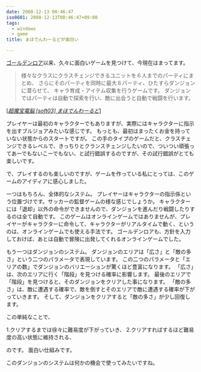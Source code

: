 ```yaml
---
date: 2008-12-13 00:46:47
iso8601: 2008-12-13T00:46:47+09:00
tags:
  - windows
  - game
title: まほでんわーるどが面白い

---
```


<a href="https://www.nqou.net/2008/07/23/233714">ゴールデンロア</a>以来、久々に面白いゲームを見つけて、今現在はまってます。

<blockquote cite="http://www.nona.dti.ne.jp/~kbz/soft03.html" title="超魔宝電脳 [soft03] まほでんわーるど" class="blockquote">様々なクラスにクラスチェンジできるユニットを６人までのパーティにまとめ、 さらにそのパーティを同時に最大８パーティ、ひたすらダンジョンに潜らせて、 キャラ育成・アイテム収集を行うゲームです。 ダンジョンではパーティは自動で探索を行い、敵に出会うと自動で戦闘を行います。</blockquote>
<div class="cite">[<cite><a href="http://www.nona.dti.ne.jp/~kbz/soft03.html">超魔宝電脳 [soft03] まほでんわーるど</a></cite>]</div>

プレイヤーは最初のキャラクターでもありますが、実際にはキャラクターに指示を出すブルジョアみたいな感じです。
もっとも、最初はまったくお金を持っていない状態からのスタートですが。
この手のタイプのゲームだと、クラスチェンジできるレベルで、きっちりとクランスチェンジしたいので、ついつい頑張ってあーでもないこーでもない、と試行錯誤するのですが、その試行錯誤がとても楽しいです。

で、プレイするのも楽しいのですが、ゲームを作っている私にとっては、このゲームのアイディアに感心しました。

一つはもちろん、全体的なシステム。
プレイヤーはキャラクターの指示係という位置づけです。サッカーの監督ゲームの様な感じでしょうか。
キャラクターには「退却」以外の命令ができませんので、ダンジョンを進んだり戦闘したりするのは全て自動です。
このゲームはオンラインゲームではありませんが、プレイヤーがキャラクターに命令して、キャラクターがリアルタイムで動く、というのは、オンラインゲームでも使える手法です。
ゴールデンロアも、方針を入力しておけば、あとは自動で冒険に出発してくれるオンラインゲームでした。

もう一つはダンジョンのシステム。
ダンジョンのエリアは「広さ」と「敵の多さ」という二つのパラメータで表現しています。
この二つのパラメータと「エリアの数」でダンジョンのバリエーションが驚くほど豊富になります。
「広さ」は、次のエリアに行く「階段」を見つける確率に影響します。
最後のエリアで「階段」を見つけると、そのダンジョンをクリアした事になります。
「敵の多さ」は、敵に遭遇する確率で、敵を倒すとそのエリアで敵に遭遇する確率が下がっていきます。
そして、ダンジョンをクリアすると「敵の多さ」が少し回復します。

この単純なことで、

1.クリアするまでは徐々に難易度が下がっていき、
2.クリアすればするほど難易度の高い状態に維持される、

のです。
面白い仕組みです。

このダンジョンのシステムは何かの機会で使ってみたいですね。

